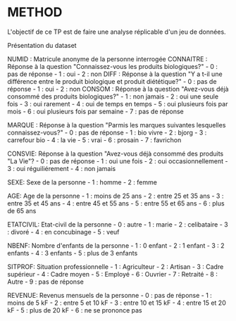 # METHOD

L'objectif de ce TP est de faire une analyse réplicable d'un jeu de données.

Présentation du dataset

NUMID : Matricule anonyme de la personne interrogée
CONNAITRE : Réponse à la question "Connaissez-vous les produits biologiques?"
		- 0 : pas de réponse
		- 1 : oui
		- 2 : non
DIFF : Réponse à la question "Y a t-il une différence entre le produit biologique et produit diététique?"
		- 0 : pas de réponse
		- 1 : oui
		- 2 : non
CONSOM : Réponse à la question "Avez-vous déjà consommé des produits biologiques?"
		- 1 : non jamais
		- 2 : oui une seule fois
		- 3 : oui rarement
		- 4 : oui de temps en temps
		- 5 : oui plusieurs fois par mois
		- 6 : oui plusieurs fois par semaine
		- 7 : pas de réponse

MARQUE : Réponse à la question "Parmis les marques suivantes lesquelles connaissez-vous?"
		- 0 : pas de réponse
		- 1 : bio vivre
		- 2 : bjorg
		- 3 : carrefour bio
		- 4 : la vie
		- 5 : vrai
		- 6 : prosain
		- 7 : favrichon

CONSVIE: Réponse à la question "Avez-vous déjà consommé des produits "La Vie"?
		- 0 : pas de réponse
		- 1 : oui une fois
		- 2 : oui occasionnellement
		- 3 : oui réguiliérement
		- 4 : non jamais 

SEXE: Sexe de la personne
		- 1 : homme
		- 2 : femme

AGE: Age de la personne
		- 1 : moins de 25 ans
		- 2 : entre 25 et 35 ans
		- 3 : entre 35 et 45 ans
		- 4 : entre 45 et 55 ans
		- 5 : entre 55 et 65 ans
		- 6 : plus de 65 ans

ETATCIVIL: Etat-civil de la personne
		- 0 : autre
		- 1 : marie 
		- 2 : celibataire
		- 3 : divoré
		- 4 : en concubinage
		- 5 : veuf

NBENF: Nombre d'enfants de la personne
		- 1 : 0 enfant 
		- 2 : 1 enfant
		- 3 : 2 enfants
		- 4 : 3 enfants
		- 5 : plus de 3 enfants

SITPROF: Situation professionnelle
		- 1 : Agriculteur
		- 2 : Artisan
		- 3 : Cadre supérieur
		- 4 : Cadre moyen
		- 5 : Employé
		- 6 : Ouvrier
		- 7 : Retraité
		- 8 : Autre
		- 9 : pas de réponse

REVENUE: Revenus mensuels de la personne
		- 0 : pas de réponse
		- 1 : moins de 5 kF
		- 2 : entre 5 et 10 kF
		- 3 : entre 10 et 15 kF
		- 4 : entre 15 et 20 kF
		- 5 : plus de 20 kF
		- 6 : ne se prononce pas

